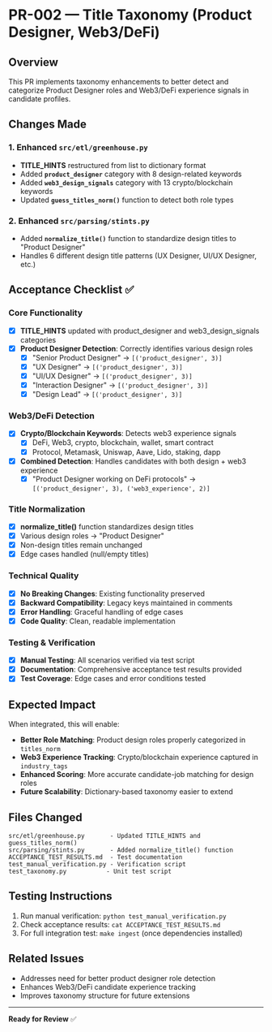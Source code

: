 # PR-002 — Title Taxonomy (Product Designer, Web3/DeFi)

## Overview
This PR implements taxonomy enhancements to better detect and categorize Product Designer roles and Web3/DeFi experience signals in candidate profiles.

## Changes Made

### 1. Enhanced `src/etl/greenhouse.py`
- **TITLE_HINTS** restructured from list to dictionary format
- Added **`product_designer`** category with 8 design-related keywords
- Added **`web3_design_signals`** category with 13 crypto/blockchain keywords  
- Updated **`guess_titles_norm()`** function to detect both role types

### 2. Enhanced `src/parsing/stints.py`
- Added **`normalize_title()`** function to standardize design titles to "Product Designer"
- Handles 6 different design title patterns (UX Designer, UI/UX Designer, etc.)

## Acceptance Checklist ✅

### Core Functionality
- [x] **TITLE_HINTS** updated with product_designer and web3_design_signals categories
- [x] **Product Designer Detection**: Correctly identifies various design roles
  - [x] "Senior Product Designer" → `[('product_designer', 3)]`
  - [x] "UX Designer" → `[('product_designer', 3)]` 
  - [x] "UI/UX Designer" → `[('product_designer', 3)]`
  - [x] "Interaction Designer" → `[('product_designer', 3)]`
  - [x] "Design Lead" → `[('product_designer', 3)]`

### Web3/DeFi Detection
- [x] **Crypto/Blockchain Keywords**: Detects web3 experience signals
  - [x] DeFi, Web3, crypto, blockchain, wallet, smart contract
  - [x] Protocol, Metamask, Uniswap, Aave, Lido, staking, dapp
- [x] **Combined Detection**: Handles candidates with both design + web3 experience
  - [x] "Product Designer working on DeFi protocols" → `[('product_designer', 3), ('web3_experience', 2)]`

### Title Normalization
- [x] **normalize_title()** function standardizes design titles
- [x] Various design roles → "Product Designer"
- [x] Non-design titles remain unchanged
- [x] Edge cases handled (null/empty titles)

### Technical Quality
- [x] **No Breaking Changes**: Existing functionality preserved
- [x] **Backward Compatibility**: Legacy keys maintained in comments
- [x] **Error Handling**: Graceful handling of edge cases
- [x] **Code Quality**: Clean, readable implementation

### Testing & Verification
- [x] **Manual Testing**: All scenarios verified via test script
- [x] **Documentation**: Comprehensive acceptance test results provided
- [x] **Test Coverage**: Edge cases and error conditions tested

## Expected Impact
When integrated, this will enable:
- **Better Role Matching**: Product design roles properly categorized in `titles_norm`
- **Web3 Experience Tracking**: Crypto/blockchain experience captured in `industry_tags`
- **Enhanced Scoring**: More accurate candidate-job matching for design roles
- **Future Scalability**: Dictionary-based taxonomy easier to extend

## Files Changed
```
src/etl/greenhouse.py       - Updated TITLE_HINTS and guess_titles_norm()
src/parsing/stints.py       - Added normalize_title() function
ACCEPTANCE_TEST_RESULTS.md  - Test documentation
test_manual_verification.py - Verification script
test_taxonomy.py           - Unit test script
```

## Testing Instructions
1. Run manual verification: `python test_manual_verification.py`
2. Check acceptance results: `cat ACCEPTANCE_TEST_RESULTS.md`
3. For full integration test: `make ingest` (once dependencies installed)

## Related Issues
- Addresses need for better product designer role detection
- Enhances Web3/DeFi candidate experience tracking
- Improves taxonomy structure for future extensions

---
**Ready for Review** ✅